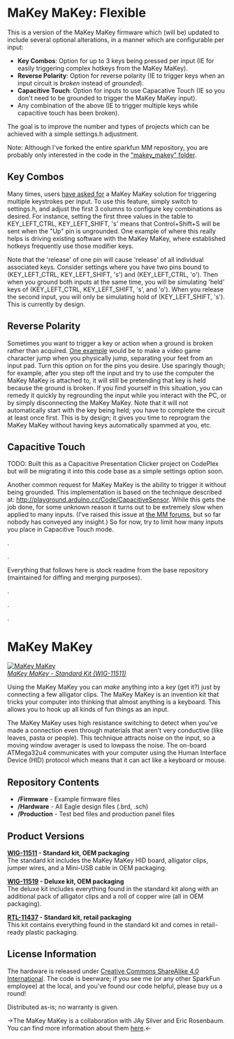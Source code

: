 MaKey MaKey: Flexible
=====================

This is a version of the MaKey MaKey firmware which (will be) updated to include several optional alterations, in a manner which are configurable per input:
* __Key Combos__: Option for up to 3 keys being pressed per input (IE for easily triggering complex hotkeys from the MaKey MaKey).
* __Reverse Polarity__: Option for reverse polarity (IE to trigger keys when an input circuit is _broken_ instead of _grounded_).
* __Capacitive Touch__: Option for inputs to use Capacative Touch (IE so you don't need to be grounded to trigger the MaKey MaKey input).
* Any combination of the above (IE to trigger multiple keys while capacitive touch has been broken).

The goal is to improve the number and types of projects which can be achieved with a simple settings.h adjustment.

Note: Although I've forked the entire sparkfun MM repository, you are probably only interested in the code in the ["makey_makey" folder](./firmware/Arduino/makey_makey).

## Key Combos

Many times, users [have asked for](http://www.makeymakey.com/forums/index.php?topic=5621.0) a MaKey MaKey solution for triggering multiple keystrokes per input.
To use this feature, simply switch to settings.h, and adjust the first 3 columns to configure key combinations as desired.
For instance, setting the first three values in the table to KEY_LEFT_CTRL, KEY_LEFT_SHIFT, 's' means that Control+Shift+S will be sent when the "Up" pin is ungrounded.
One example of where this really helps is driving existing software with the MaKey MaKey, where established hotkeys frequently use those modifier keys.

Note that the 'release' of one pin will cause 'release' of all individual associated keys.
Consider settings where you have two pins bound to (KEY_LEFT_CTRL, KEY_LEFT_SHIFT, 's') and (KEY_LEFT_CTRL, 'o').
Then when you ground both inputs at the same time, you will be simulating 'held' keys of (KEY_LEFT_CTRL, KEY_LEFT_SHIFT, 's', and 'o').
When you release the second input, you will only be simulating hold of (KEY_LEFT_SHIFT, 's'). This is currently by design.

## Reverse Polarity

Sometimes you want to trigger a key or action when a ground is broken rather than acquired.
[One example](http://www.makeymakey.com/forums/index.php?topic=1282.0) would be to make a video game character jump when you physically jump, separating your feet from an input pad.
Turn this option on for the pins you desire.
Use sparingly though; for example, after you step off the input and try to use the computer the MaKey MaKey is attached to, it will still be pretending that key is held because the ground is broken.
If you find yourself in this situation, you can remedy it quickly by regrounding the input while you interact with the PC, or by simply disconnecting the MaKey MaKey.
Note that it will not automatically start with the key being held; you have to complete the circuit at least once first.
This is by design; it gives you time to reprogram the MaKey MaKey without having keys automatically spammed at you, etc.

## Capacitive Touch

TODO: Built this as a Capacitive Presentation Clicker project on CodePlex but will be migrating it into this code base as a simple settings option soon.

Another common request for MaKey MaKey is the ability to trigger it without being grounded.
This implementation is based on the technique described at: http://playground.arduino.cc/Code/CapacitiveSensor.
While this gets the job done, for some unknown reason it turns out to be extremely slow when applied to many inputs.
(I've raised this issue at [the MM forums](http://www.makeymakey.com/forums/index.php?topic=15304.msg17317#msg17317), but so far nobody has conveyed any insight.)
So for now, try to limit how many inputs you place in Capacitive Touch mode.

.

.

Everything that follows here is stock readme from the base repository (maintained for diffing and merging purposes).

.

.

.

MaKey MaKey
===========

[![MaKey MaKey](https://dlnmh9ip6v2uc.cloudfront.net/images/products/1/1/5/1/1/11511-01b_medium.jpg)  
*MaKey MaKey - Standard Kit (WIG-11511)*](https://www.sparkfun.com/products/11511)

Using the MaKey MaKey you can *make* anything into a *key* (get it?) just by connecting a few alligator clips. The MaKey MaKey is an invention kit that tricks your computer into thinking that almost anything is a keyboard. This allows you to hook up all kinds of fun things as an input.

The MaKey MaKey uses high resistance switching to detect when you've made a connection even through materials that aren't very conductive (like leaves, pasta or people). This technique attracts noise on the input, so a moving window averager is used to lowpass the noise. The on-board ATMega32u4 communicates with your computer using the Human Interface Device (HID) protocol which means that it can act like a keyboard or mouse.

Repository Contents
-------------------
* **/Firmware** - Example firmware files
* **/Hardware** - All Eagle design files (.brd, .sch)
* **/Production** - Test bed files and production panel files

Product Versions
----------------

**[WIG-11511](https://www.sparkfun.com/products/11511) - Standard kit, OEM packaging**  
The standard kit includes the MaKey MaKey HID board, alligator clips, jumper wires, and a Mini-USB cable in OEM packaging.

**[WIG-11519](https://www.sparkfun.com/products/11519) - Deluxe kit, OEM packaging**  
The deluxe kit includes everything found in the standard kit along with an additional pack of alligator clips and a roll of copper wire (all in OEM packaging).

**[RTL-11437](https://www.sparkfun.com/products/11437) - Standard kit, retail packaging**  
This kit contains everything found in the standard kit and comes in retail-ready plastic packaging.

License Information
-------------------
The hardware is released under [Creative Commons ShareAlike 4.0 International](https://creativecommons.org/licenses/by-sa/4.0/).
The code is beerware; if you see me (or any other SparkFun employee) at the local, and you've found our code helpful, please buy us a round!

Distributed as-is; no warranty is given.

->The MaKey MaKey is a collaboration with JAy Silver and Eric Rosenbaum. You can find more information about them [here](http://www.makeymakey.com/).<-
